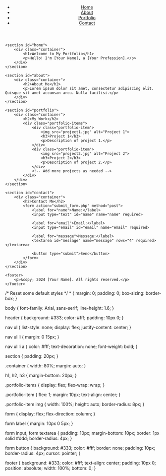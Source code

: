 <!DOCTYPE html>
<html lang="en">
<head>
    <meta charset="UTF-8">
    <meta name="viewport" content="width=device-width, initial-scale=1.0">
    <title>My Portfolio</title>
    <link rel="stylesheet" href="styles.css">
</head>
<body>
    <header>
        <nav>
            <ul>
                <li><a href="#home">Home</a></li>
                <li><a href="#about">About</a></li>
                <li><a href="#portfolio">Portfolio</a></li>
                <li><a href="#contact">Contact</a></li>
            </ul>
        </nav>
    </header>

    <section id="home">
        <div class="container">
            <h1>Welcome to My Portfolio</h1>
            <p>Hello! I'm [Your Name], a [Your Profession].</p>
        </div>
    </section>

    <section id="about">
        <div class="container">
            <h2>About Me</h2>
            <p>Lorem ipsum dolor sit amet, consectetur adipiscing elit. Quisque sit amet accumsan arcu. Nulla facilisi.</p>
        </div>
    </section>

    <section id="portfolio">
        <div class="container">
            <h2>My Work</h2>
            <div class="portfolio-items">
                <div class="portfolio-item">
                    <img src="project1.jpg" alt="Project 1">
                    <h3>Project 1</h3>
                    <p>Description of project 1.</p>
                </div>
                <div class="portfolio-item">
                    <img src="project2.jpg" alt="Project 2">
                    <h3>Project 2</h3>
                    <p>Description of project 2.</p>
                </div>
                <!-- Add more projects as needed -->
            </div>
        </div>
    </section>

    <section id="contact">
        <div class="container">
            <h2>Contact Me</h2>
            <form action="submit_form.php" method="post">
                <label for="name">Name:</label>
                <input type="text" id="name" name="name" required>

                <label for="email">Email:</label>
                <input type="email" id="email" name="email" required>

                <label for="message">Message:</label>
                <textarea id="message" name="message" rows="4" required></textarea>

                <button type="submit">Send</button>
            </form>
        </div>
    </section>

    <footer>
        <p>&copy; 2024 [Your Name]. All rights reserved.</p>
    </footer>
</body>
</html>
/* Reset some default styles */
* {
    margin: 0;
    padding: 0;
    box-sizing: border-box;
}

body {
    font-family: Arial, sans-serif;
    line-height: 1.6;
}

header {
    background: #333;
    color: #fff;
    padding: 10px 0;
}

nav ul {
    list-style: none;
    display: flex;
    justify-content: center;
}

nav ul li {
    margin: 0 15px;
}

nav ul li a {
    color: #fff;
    text-decoration: none;
    font-weight: bold;
}

section {
    padding: 20px;
}

.container {
    width: 80%;
    margin: auto;
}

h1, h2, h3 {
    margin-bottom: 20px;
}

.portfolio-items {
    display: flex;
    flex-wrap: wrap;
}

.portfolio-item {
    flex: 1;
    margin: 10px;
    text-align: center;
}

.portfolio-item img {
    width: 100%;
    height: auto;
    border-radius: 8px;
}

form {
    display: flex;
    flex-direction: column;
}

form label {
    margin: 10px 0 5px;
}

form input, form textarea {
    padding: 10px;
    margin-bottom: 10px;
    border: 1px solid #ddd;
    border-radius: 4px;
}

form button {
    background: #333;
    color: #fff;
    border: none;
    padding: 10px;
    border-radius: 4px;
    cursor: pointer;
}

footer {
    background: #333;
    color: #fff;
    text-align: center;
    padding: 10px 0;
    position: absolute;
    width: 100%;
    bottom: 0;
}
